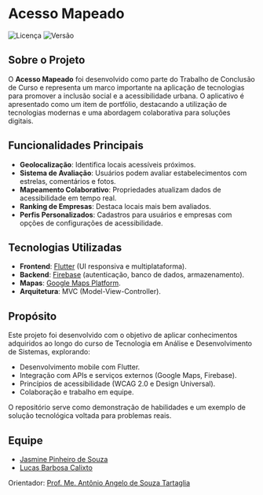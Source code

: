 # Acesso Mapeado

![Licença](https://img.shields.io/github/license/JasminePinheiro/acesso_mapeado)
![Versão](https://img.shields.io/badge/versão-1.0-blue)

## Sobre o Projeto

O **Acesso Mapeado** foi desenvolvido como parte do Trabalho de Conclusão de Curso e representa um marco importante na aplicação de tecnologias para promover a inclusão social e a acessibilidade urbana. O aplicativo é apresentado como um item de portfólio, destacando a utilização de tecnologias modernas e uma abordagem colaborativa para soluções digitais.

## Funcionalidades Principais

- **Geolocalização**: Identifica locais acessíveis próximos.
- **Sistema de Avaliação**: Usuários podem avaliar estabelecimentos com estrelas, comentários e fotos.
- **Mapeamento Colaborativo**: Propriedades atualizam dados de acessibilidade em tempo real.
- **Ranking de Empresas**: Destaca locais mais bem avaliados.
- **Perfis Personalizados**: Cadastros para usuários e empresas com opções de configurações de acessibilidade.

## Tecnologias Utilizadas

- **Frontend**: [Flutter](https://flutter.dev/) (UI responsiva e multiplataforma).
- **Backend**: [Firebase](https://firebase.google.com/) (autenticação, banco de dados, armazenamento).
- **Mapas**: [Google Maps Platform](https://mapsplatform.google.com/).
- **Arquitetura**: MVC (Model-View-Controller).

## Propósito

Este projeto foi desenvolvido com o objetivo de aplicar conhecimentos adquiridos ao longo do curso de Tecnologia em Análise e Desenvolvimento de Sistemas, explorando:

- Desenvolvimento mobile com Flutter.
- Integração com APIs e serviços externos (Google Maps, Firebase).
- Princípios de acessibilidade (WCAG 2.0 e Design Universal).
- Colaboração e trabalho em equipe.

O repositório serve como demonstração de habilidades e um exemplo de solução tecnológica voltada para problemas reais.

## Equipe

- [Jasmine Pinheiro de Souza](https://github.com/JasminePinheiro)
- [Lucas Barbosa Calixto](https://buscatextual.cnpq.br/buscatextual/visualizacv.do?id=K1166379A5&tokenCaptchar=03AFcWeA5F9qHI3ZyK7ekH94CTGJ09SSgx4dBhUbDf-WBm6CEmcphFZ91PHTY7_sauj1CvgTb7S5d3ZXTRv8vqYwYeRmawhkk37q7mot882NW-Prdapg0sQ9DxGsR03LQNVuWfp_jeNZP4yku2ZbDnaBK9ntSTnzUUrpXxEsBhKnZWtyQMXp7Vr0y9m9StAWI4AcJ2h72YjHr_NlwzjBNyd27N97YUNNSqdo-2cDPpGfSDfQdDTv-cyBtAKzS97uzZVytjmMfU3MWNJ47wFd4e3zlMNf0cuHMiQxoXKcLvBUiuT-lMBvx9-8zzCDj4xnaIgIpX9EK4l70tQJVHCzbh1d9VjrUyX8wtw7txD72rps08QPGFKTK0RKuzSgoIjHJoC9vUQnMP0Whck1vIhlq8efJaFRUt0r8tim6E93ToVFIGpR8PU2zxAUnqk3Kzfsib8rQjOU63ewIGkP-c0sAD6ekMWC66sKYM-pEK2EcSPFcJ88s1F2iCacGGfakI8J3GU4ELsx3gHMBI15ZjroMwkNwZh6ii7GJxqIHOhFj4RUCW21tq0aboEhNTMcqicSoSUC2jpjw_2l_45GK4P3UZ2lxTO7OM3wg6IenahbWUSGavtck1VN0U1bRyD0hw3k17iHZnq5RQ4ju3lED8pRzSBP_zuV8nytTqYN0h1fhzUEagJp1xBASnrAPy2efm4WUWkC6GlsdeBZgXXnY7Wn5zY4baYOdL20NS6qM-heG7EhhvtSXGQPAbobQ3B7rw-rdNIB3Rh-vR3BDq4SYmtG39hEyJlgmvkreKdHIe9ax_iTtvW2gNOtKmHSm53KbAyBxLeKGBLXqlPQwD5cDjIaMgtz8LG-djYDzFgejeqEky2ps6iy20-ZhnhPlFAHEUNlT1lM8BWNZG8bwTOAlSjpK0HI0szwjiFRo96vjkvvi48cJoEzSV847HBrT7EUhdaosQhayvY37eFwq9bLaJKGyIOLcoW3LgHnt2GQ)
  
Orientador: [Prof. Me. Antônio Angelo de Souza Tartaglia](https://buscatextual.cnpq.br/buscatextual/visualizacv.do?id=K4312105J3&tokenCaptchar=03AFcWeA6zy3nNoml0OQ4YKWDvMiZmKJD7ShidMw7QJnTZ0RHqEQpalJni86Vg2hU29DNNA5FPIiJiX7uiZfE4kjp7G6et5Ovli9-pBaGFAjAvSFyf2XkVE_5DPLYG0NyIpnks4bIfIxpkOusmOdIzeV5Y3QS6c0tcCZ198-col1Ts-A_nQuDAL3qWtsTTICjUGamXGBIp_xVL84z3JerCIzu2GgZs09gsMfcKKVWoOOoR_e-snAkahYDtFKo6BXr7JP6lcqXGoGUd3-lBB9KtMXjr_kxBG6sdf_oBTzxrk1mYlNywufHv1Y_M7ue537w-DOBJAEBRsUA8Cldsz0Di28qZ9Sazri64ywIh0IAvn0UHrY40fixI0IykgtHS58WGTzNjiqCrpkYTSMM3jCjOVCMpc3_zqLD8n9XKWoia69EiL5gDfRQ7PdGbN8DuEedQV4aqgKh0QFOiFeewGPhnj6wV7d157V2KFeDWcPuuUlLJpsb6M3rRZaGF6d4AGA4htDIpBPK8qgVEQqPkXWqfCS6mrnE2EOy4NDsGFX8MocoB0Lr5XkkKfkvTxemL7X1L4VK9cr1wG6_zLEPZeIyKrSZhKgkLw5zFThTUKzrUbM84MTqDEzsY1zD69y6-rpHZRqGxc_1dkK_eHgDM1KCUbWKC9Gqqsrf_xYBEvb4bNB9F_qZg7e2QCi2QqsnAz6fjj9wDvR6F12bcEwBxpyj2jqZq5eiD3S3WJaKs0KBB0o9nB3RmoWXDj5RvwAA_nOiTWexLkeyQMd-D1PJBIat3fxCmw9ECwYVcAS8jCom5qwW0vCQbQx6wuycqNBEvZdQgPwKpsXyEVWcSNXZQHt35e9pqMtKUrpaGv8wwTKHfZHuecm7HEYvNo22Jl5CNnmYOIBNCbchwqx_NwUrHNkii4jSLofKbEDHmclpzx-xIvxYeKN7M-wgpzxB_2byIcV4Bq0BY-q5Req9ge9g7Q3f5Oi1QSpXRUxjzIIMcD0U6H_UeIcSeiGCpaNc)

